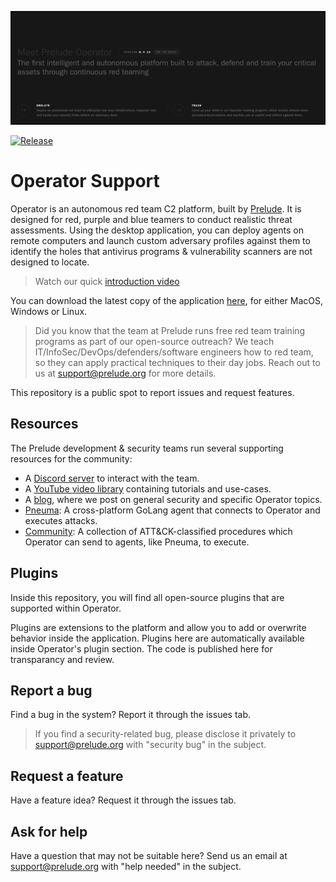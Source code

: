 ![alt text](background.png)

[![Release](https://img.shields.io/badge/dynamic/json?color=blue&label=Release&prefix=v&query=tag_name&url=https%3A%2F%2Fdownload.prelude.org%2Fversion)](https://github.com/preludeorg/operator-support/releases)
# Operator Support

Operator is an autonomous red team C2 platform, built by [Prelude](https://prelude.org). It is designed for red, purple and blue teamers to conduct realistic threat assessments. Using the desktop application, you can deploy agents on remote computers and launch custom adversary profiles against them to identify the holes that antivirus programs & vulnerability scanners are not designed to locate. 

> Watch our quick [introduction video](https://www.youtube.com/watch?v=Hz8K-jdqpBY)

You can download the latest copy of the application [here](https://www.prelude.org/download/current), for either MacOS, Windows or Linux. 

> Did you know that the team at Prelude runs free red team training programs as part of our open-source outreach? We teach IT/InfoSec/DevOps/defenders/software engineers how to red team, so they can apply practical techniques to their day jobs. Reach out to us at support@prelude.org for more details.

This repository is a public spot to report issues and request features.

## Resources

The Prelude development & security teams run several supporting resources for the community:

- A [Discord server](https://discord.gg/NWURE99JzE) to interact with the team.
- A [YouTube video library](https://www.youtube.com/channel/UCZyx-PDZ_k7Vuzyqr4-qK9A) containing tutorials and use-cases.
- A [blog](https://feed.prelude.org), where we post on general security and specific Operator topics.
- [Pneuma](https://github.com/preludeorg/pneuma): A cross-platform GoLang agent that connects to Operator and executes attacks.
- [Community](https://github.com/preludeorg/community): A collection of ATT&CK-classified procedures which Operator can send to agents, like Pneuma, to execute.

## Plugins

Inside this repository, you will find all open-source plugins that are supported within Operator. 

Plugins are extensions to the platform and allow you to add or overwrite behavior inside the application. Plugins here are automatically available inside Operator's plugin section. The code is published here for transparancy and review.

## Report a bug

Find a bug in the system? Report it through the issues tab. 

> If you find a security-related bug, please disclose it privately to support@prelude.org with "security bug" in the subject.

## Request a feature

Have a feature idea? Request it through the issues tab.

## Ask for help

Have a question that may not be suitable here? Send us an email at support@prelude.org with "help needed" in the subject.

